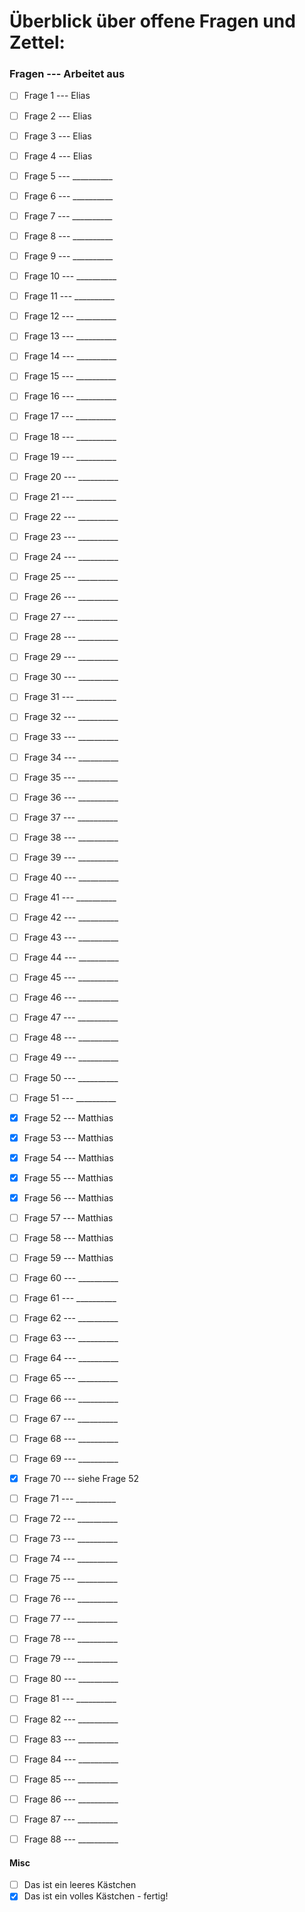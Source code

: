 # Überblick über offene Fragen und Zettel: 

### Fragen  ---  Arbeitet aus
- [ ] Frage 1 --- Elias
- [ ] Frage 2 --- Elias
- [ ] Frage 3 --- Elias
- [ ] Frage 4 --- Elias
- [ ] Frage 5 --- __________
- [ ] Frage 6 --- __________
- [ ] Frage 7 --- __________
- [ ] Frage 8 --- __________
- [ ] Frage 9 --- __________
- [ ] Frage 10 --- __________
- [ ] Frage 11 --- __________
- [ ] Frage 12 --- __________
- [ ] Frage 13 --- __________
- [ ] Frage 14 --- __________
- [ ] Frage 15 --- __________
- [ ] Frage 16 --- __________
- [ ] Frage 17 --- __________
- [ ] Frage 18 --- __________
- [ ] Frage 19 --- __________
- [ ] Frage 20 --- __________
- [ ] Frage 21 --- __________
- [ ] Frage 22 --- __________
- [ ] Frage 23 --- __________
- [ ] Frage 24 --- __________
- [ ] Frage 25 --- __________
- [ ] Frage 26 --- __________
- [ ] Frage 27 --- __________
- [ ] Frage 28 --- __________
- [ ] Frage 29 --- __________
- [ ] Frage 30 --- __________
- [ ] Frage 31 --- __________
- [ ] Frage 32 --- __________
- [ ] Frage 33 --- __________
- [ ] Frage 34 --- __________
- [ ] Frage 35 --- __________
- [ ] Frage 36 --- __________
- [ ] Frage 37 --- __________
- [ ] Frage 38 --- __________
- [ ] Frage 39 --- __________
- [ ] Frage 40 --- __________
- [ ] Frage 41 --- __________
- [ ] Frage 42 --- __________
- [ ] Frage 43 --- __________
- [ ] Frage 44 --- __________
- [ ] Frage 45 --- __________
- [ ] Frage 46 --- __________
- [ ] Frage 47 --- __________
- [ ] Frage 48 --- __________
- [ ] Frage 49 --- __________
- [ ] Frage 50 --- __________
- [ ] Frage 51 --- __________
- [x] Frage 52 --- Matthias
- [x] Frage 53 --- Matthias
- [x] Frage 54 --- Matthias
- [x] Frage 55 --- Matthias
- [x] Frage 56 --- Matthias
- [ ] Frage 57 --- Matthias
- [ ] Frage 58 --- Matthias
- [ ] Frage 59 --- Matthias
- [ ] Frage 60 --- __________
- [ ] Frage 61 --- __________
- [ ] Frage 62 --- __________
- [ ] Frage 63 --- __________
- [ ] Frage 64 --- __________
- [ ] Frage 65 --- __________
- [ ] Frage 66 --- __________
- [ ] Frage 67 --- __________
- [ ] Frage 68 --- __________
- [ ] Frage 69 --- __________
- [x] Frage 70 --- siehe Frage 52
- [ ] Frage 71 --- __________
- [ ] Frage 72 --- __________
- [ ] Frage 73 --- __________
- [ ] Frage 74 --- __________
- [ ] Frage 75 --- __________
- [ ] Frage 76 --- __________
- [ ] Frage 77 --- __________
- [ ] Frage 78 --- __________
- [ ] Frage 79 --- __________
- [ ] Frage 80 --- __________
- [ ] Frage 81 --- __________
- [ ] Frage 82 --- __________
- [ ] Frage 83 --- __________
- [ ] Frage 84 --- __________
- [ ] Frage 85 --- __________
- [ ] Frage 86 --- __________
- [ ] Frage 87 --- __________
- [ ] Frage 88 --- __________


#### Misc
- [ ] Das ist ein leeres Kästchen
- [x] Das ist ein volles Kästchen - fertig!